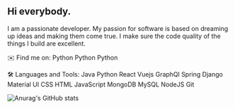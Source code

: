 ## Hi everybody.

I am a passionate developer. My passion for software is based on dreaming up ideas and making them come true. I make sure the code quality of the things I build are excellent.


✉️ Find me on:
Python Python Python

🛠️ Languages and Tools:
Java  Python  React  Vuejs  GraphQl  Spring  Django  Material UI  CSS  HTML  JavaScript  MongoDB  MySQL  NodeJS  Git 

![Anurag's GitHub stats](https://github-readme-stats.vercel.app/api?username=mart1nap&show_icons=true&theme=radical)
